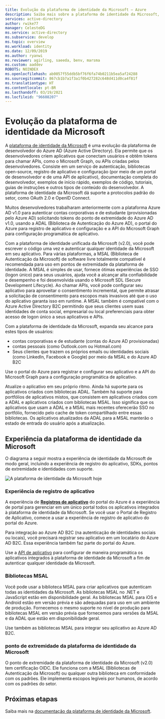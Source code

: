 ```yaml
---
title: Evolução da plataforma de identidade da Microsoft – Azure
description: Saiba mais sobre a plataforma de identidade da Microsoft, uma evolução da plataforma de desenvolvedor e serviço de identidade do Azure AD (Azure Active Directory).
services: active-directory
author: rwike77
manager: CelesteDG
ms.service: active-directory
ms.subservice: develop
ms.topic: overview
ms.workload: identity
ms.date: 12/09/2019
ms.author: ryanwi
ms.reviewer: agirling, saeeda, benv, marsma
ms.custom: aaddev
ROBOTS: NOINDEX
ms.openlocfilehash: ab0057f55ddb5bf76f6fa74b0211b5ea5af24288
ms.sourcegitcommit: 867cb1b7a1f3a1f0b427282c648d411d0ca4f81f
ms.translationtype: HT
ms.contentlocale: pt-BR
ms.lasthandoff: 03/19/2021
ms.locfileid: "96608207"
---
```

# <a name="evolution-of-microsoft-identity-platform"></a>Evolução da plataforma de identidade da Microsoft

A [plataforma de identidade da Microsoft](../develop/index.yml) é uma evolução da plataforma de desenvolvedor do Azure AD (Azure Active Directory). Ela permite que os desenvolvedores criem aplicativos que conectam usuários e obtêm tokens para chamar APIs, como o Microsoft Graph, ou APIs criadas pelos desenvolvedores. Consiste em um serviço de autenticação, bibliotecas open-source, registro de aplicativo e configuração (por meio de um portal de desenvolvedor e de uma API de aplicativo), documentação completa do desenvolvedor, exemplos de início rápido, exemplos de código, tutoriais, guias de instruções e outros tipos de conteúdo do desenvolvedor. A plataforma de identidade da Microsoft dá suporte a protocolos padrão do setor, como OAuth 2.0 e OpenID Connect.

Muitos desenvolvedores trabalharam anteriormente com a plataforma Azure AD v1.0 para autenticar contas corporativas e de estudante (provisionadas pelo Azure AD) solicitando tokens do ponto de extremidade do Azure AD v1.0, usando a ADAL (Biblioteca de Autenticação do Azure AD), o portal do Azure para registro de aplicativo e configuração e a API do Microsoft Graph para configuração programática de aplicativo.

Com a plataforma de identidade unificada da Microsoft (v2.0), você pode escrever o código uma vez e autenticar qualquer identidade da Microsoft em seu aplicativo. Para várias plataformas, a MSAL (Biblioteca de Autenticação da Microsoft) de software livre totalmente compatível é recomendada para uso em pontos de extremidade da plataforma de identidade. A MSAL é simples de usar, fornece ótimas experiências de SSO (logon único) para seus usuários, ajuda você a alcançar alta confiabilidade e desempenho e foi desenvolvida usando o Microsoft SDL (Secure Development Lifecycle). Ao chamar APIs, você pode configurar seu aplicativo para aproveitar o consentimento incremental, que permite atrasar a solicitação de consentimento para escopos mais invasivos até que o uso do aplicativo garanta isso em runtime.  A MSAL também é compatível com o Azure Active Directory B2C permitindo que seus clientes usem suas identidades de conta social, empresarial ou local preferenciais para obter acesso de logon único a seus aplicativos e APIs.

Com a plataforma de identidade da Microsoft, expanda seu alcance para estes tipos de usuários:

- contas corporativas e de estudante (contas do Azure AD provisionadas)
- contas pessoais (como Outlook.com ou Hotmail.com)
- Seus clientes que trazem os próprios emails ou identidades sociais (como LinkedIn, Facebook e Google) por meio da MSAL e do Azure AD B2C

Use o portal do Azure para registrar e configurar seu aplicativo e a API do Microsoft Graph para a configuração programática de aplicativo.

Atualize o aplicativo em seu próprio ritmo. Ainda há suporte para os aplicativos criados com bibliotecas ADAL. Também há suporte para portfólios de aplicativos mistos, que consistem em aplicativos criados com a ADAL e aplicativos criados com bibliotecas MSAL. Isso significa que os aplicativos que usam a ADAL e a MSAL mais recentes oferecerão SSO no portfólio, fornecido pelo cache de token compartilhado entre essas bibliotecas. Os aplicativos atualizados da ADAL para a MSAL manterão o estado de entrada do usuário após a atualização.

## <a name="microsoft-identity-platform-experience"></a>Experiência da plataforma de identidade da Microsoft

O diagrama a seguir mostra a experiência de identidade da Microsoft de modo geral, incluindo a experiência de registro do aplicativo, SDKs, pontos de extremidade e identidades com suporte.

![A plataforma de identidade da Microsoft hoje](./media/about-microsoft-identity-platform/about-microsoft-identity-platform.svg)

### <a name="app-registration-experience"></a>Experiência de registro de aplicativo

A experiência de **[Registros de aplicativo](https://go.microsoft.com/fwlink/?linkid=2083908)** do portal do Azure é a experiência de portal para gerenciar em um único portal todos os aplicativos integrados à plataforma de identidade da Microsoft. Se você usar o Portal de Registro de Aplicativo, comece a usar a experiência de registro de aplicativo do portal do Azure.

Para integração ao Azure AD B2C (na autenticação de identidades sociais ou locais), você precisará registrar seu aplicativo em um locatário do Azure AD B2C. Essa experiência também faz parte do portal do Azure.

Use a [API de aplicativo](/graph/api/resources/application) para configurar de maneira programática os aplicativos integrados à plataforma de identidade da Microsoft a fim de autenticar qualquer identidade da Microsoft.

### <a name="msal-libraries"></a>Bibliotecas MSAL

Você pode usar a biblioteca MSAL para criar aplicativos que autenticam todas as identidades da Microsoft. As bibliotecas MSAL no .NET e JavaScript estão em disponibilidade geral. As bibliotecas MSAL para iOS e Android estão em versão prévia e são adequadas para uso em um ambiente de produção. Fornecemos o mesmo suporte no nível de produção para bibliotecas MSAL em versão prévia que fornecemos para versões da MSAL e da ADAL que estão em disponibilidade geral.

Use também as bibliotecas MSAL para integrar seu aplicativo ao Azure AD B2C.

### <a name="microsoft-identity-platform-endpoint"></a>ponto de extremidade da plataforma de identidade da Microsoft

O ponto de extremidade da plataforma de identidade da Microsoft (v2.0) tem certificação OIDC. Ele funciona com a MSAL (Bibliotecas de Autenticação da Microsoft) ou qualquer outra biblioteca em conformidade com os padrões. Ele implementa escopos legíveis por humanos, de acordo com os padrões do setor.

## <a name="next-steps"></a>Próximas etapas

Saiba mais na [documentação da plataforma de identidade da Microsoft](../develop/index.yml).
